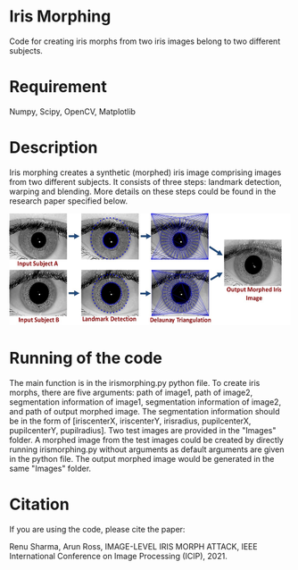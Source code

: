 #
# Iris Morphing
Code for creating iris morphs from two iris images belong to two different subjects.

# Requirement
Numpy, Scipy, OpenCV, Matplotlib

# Description
Iris morphing creates a synthetic (morphed) iris image comprising images from two different subjects. It consists of three steps: landmark detection, warping and blending. More details on these steps could be found in the research paper specified below.

<img src="https://github.com/sharmaGIT/IrisMorphing/blob/master/Images/IrisMorphing_Figure.jpg" width="800" height="200">

# Running of the code
The main function is in the irismorphing.py python file. To create iris morphs, there are five arguments: path of image1, path of image2, segmentation information of image1, segmentation information of image2, and path of output morphed image. The segmentation information should be in the form of [iriscenterX, iriscenterY, irisradius, pupilcenterX, pupilcenterY, pupilradius]. Two test images are provided in the "Images" folder. A morphed image from the test images could be created by directly running irismorphing.py without arguments as default arguments are given in the python file. The output morphed image would be generated in the same "Images" folder.


# Citation
If you are using the code, please cite the paper:

Renu Sharma, Arun Ross, IMAGE-LEVEL IRIS MORPH ATTACK, IEEE International Conference on Image Processing (ICIP), 2021.
